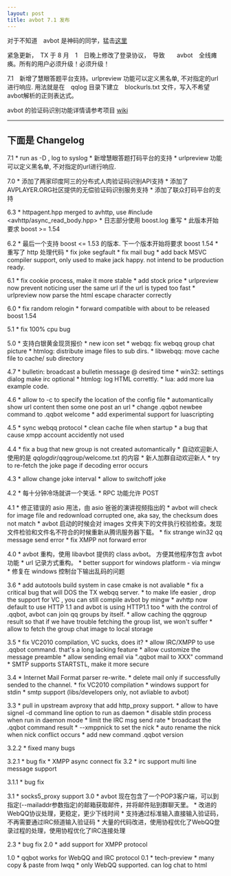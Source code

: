 ```yaml
---
layout: post
title: avbot 7.1 发布
---
```


对于不知道　avbot 是神码的同学，猛击[这里](http://qqbot.avplayer.org)

紧急更新，　TX 于 8 月　1　日晚上修改了登录协议，　导致　　avbot　全线瘫痪。所有的用户必须升级！必须升级！

7.1　新增了慧眼答题平台支持。urlpreview 功能可以定义黑名单, 不对指定的url进行响应. 用法就是在　qqlog 目录下建立　blockurls.txt 文件，写入不希望avbot解析的正则表达式。

avbot 的验证码识别功能详情请参考项目 [wiki](http://wiki.avplayer.org/deCAPTCHA)

---
下面是 Changelog
---

7.1
	* run as -D , log to syslog
	* 新增慧眼答题打码平台的支持
	* urlpreview 功能可以定义黑名单, 不对指定的url进行响应.

7.0
	* 添加了两家印度阿三的分布式人肉验证码识别API支持
	* 添加了AVPLAYER.ORG社区提供的无偿验证码识别服务支持
	* 添加了联众打码平台的支持

6.3
	* httpagent.hpp merged to avhttp, use #include <avhttp/async_read_body.hpp>
	* 日志部分使用 boost.log 重写
	* 此版本开始要求 boost >= 1.54

6.2
	* 最后一个支持 boost <= 1.53 的版本. 下一个版本开始将要求 boost 1.54
	* 重写了 http 处理代码
	* fix joke segfault
	* fix mail bug
	* add back MSVC compiler support, only used to make jack happy. not intend to be production ready.

6.1
	* fix cookie process, make it more stable
	* add stock price
	* urlpreview now prevent noticing user the same url if the url is typed too fast
	* urlpreview now parse the html escape character correctly

6.0
	* fix random relogin
	* forward compatible with about to be released boost 1.54

5.1
	* fix 100% cpu bug

5.0
	* 支持白银黄金现货报价
	* new icon set
	* webqq: fix webqq group chat picture
	* htmlog: distribute image files to sub dirs.
	* libwebqq: move cache file to cache/ sub directory

4.7
	* bulletin: broadcast a bulletin message @ desired time
	* win32: settings dialog make irc optional
	* htmlog: log HTML correttly.
	* lua: add more lua example code.

4.6
	* allow to -c to specify the location of the config file
	* automantically show url content then some one post an url
	* change .qqbot newbee command to .qqbot welcome
	* add experimental support for luascripting

4.5
        * sync webqq protocol
        * clean cache file when startup
        * a bug that cause xmpp account accidently not used

4.4
	* fix a bug that new group is not created automantically
	* 自动欢迎新人使用的是 $qqlogdir/$qqgroup/welcome.txt 的内容
	* 新人加群自动欢迎新人
	* try to re-fetch the joke page if decoding error occurs

4.3
	* allow change joke interval
	* allow to switchoff joke

4.2
	* 每十分钟冷场就讲一个笑话.
	* RPC 功能允许 POST

4.1
	* 修正错误的 asio 用法，由 asio 爸爸的演讲视频指出的
	* avbot will check for image file and redownload corrupted one, aka say, the checksum does not match
	* avbot 启动的时候会对 images 文件夹下的文件执行校验检查。发现文件检验和文件名不符合的时候重新从腾讯服务器下载。
	* fix strange win32 qq message send error
	* fix XMPP not forward error

4.0
	* avbot 重构，使用 libavbot 提供的 class avbot。 方便其他程序包含 avbot 功能
	* url 记录方式重构。
	* better support for windows platform - via mingw
	* 修复在 windows 控制台下输出乱码的问题

3.6
	* add autotools build system in case cmake is not avaliable
	* fix a critical bug that will DOS the TX webqq server.
	* to make life easier , drop the support for VC , you can still compile avbot by mingw
	* avhttp now default to use HTTP 1.1 and avbot is using HTTP1.1 too
	* with the control of .qqbot, avbot can join qq groups by itself.
	* allow caching the qqgroup result so that if we have trouble fetching the group list, we won't suffer
	* allow to fetch the group chat image to local storage

3.5
	* fix VC2010 compilation, VC sucks, does it?
	* allow IRC/XMPP to use .qqbot command. that's a long lacking feature
	* allow customize the message preamble
	* allow sending email via ".qqbot mail to  XXX" command
	* SMTP supports STARTSTL, make it more secure

3.4
	* Internet Mail Format parser re-write.
	* delete mail only if successfully sended to the channel.
	* fix VC2010 compilation
	* windows support for stdin
	* smtp support (libs/developers only, not avliable to avbot)

3.3
	* pull in upstream avproxy that add http_proxy support.
	* allow to have signel  -d command line option to run as daemon
	* disable stdin process when run in daemon mode
	* limit the IRC msg send rate
	* broadcast the .qqbot command result
	* --xmppnick to set the nick
	* auto rename the nick when nick conflict occurs
	* add new command .qqbot version

3.2.2
	* fixed many bugs

3.2.1
	* bug fix
	* XMPP async connect fix
3.2
	* irc support multi line message support

3.1.1
	* bug fix

3.1
	* socks5_proxy support
3.0
	* avbot 现在包含了一个POP3客户端，可以到指定(--mailaddr参数指定)的邮箱获取邮件，并将邮件贴到群聊天里。
	* 改进的WebQQ协议处理，更稳定，更少下线时间
	* 支持通过标准输入直接输入验证码，不再需要通过IRC频道输入验证码
	* 大量的代码改进，使用协程优化了WebQQ登录过程的处理，使用协程优化了IRC连接处理

2.3
	* bug fix
2.0
	* add support for XMPP protocol

1.0
	* qqbot works for WebQQ and IRC protocol
0.1
	* tech-preview
	* many copy & paste from lwqq
	* only WebQQ supported. can log chat to html
